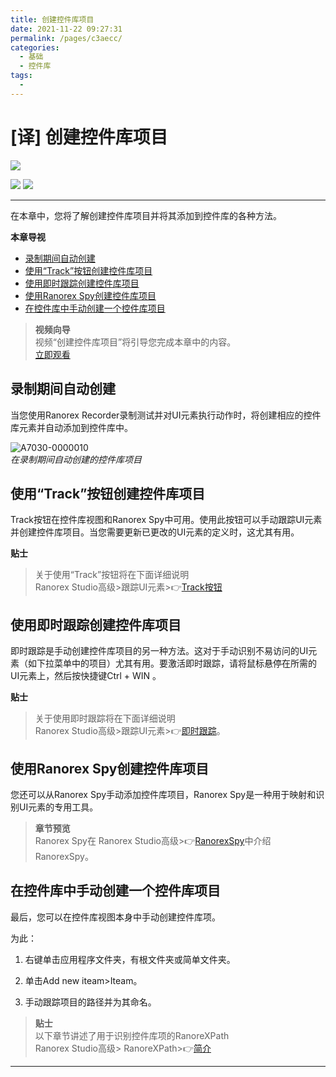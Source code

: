 ```yaml
---
title: 创建控件库项目
date: 2021-11-22 09:27:31
permalink: /pages/c3aecc/
categories:
  - 基础
  - 控件库
tags:
  - 
---
```

# [译] 创建控件库项目

 

[![](https://img.shields.io/badge/OfficialPage-ClickMe-blue.svg?longCache=true&style=flat-square)][0]  

[![](https://img.shields.io/badge/Translator-TaylorTaurus-42B983.svg?longCache=true&style=flat-square)](https://github.com/taylortaurus) 
![](https://img.shields.io/badge/TranslateTime-2018年9月9日-green.svg?longCache=true&style=flat-square)

---

在本章中，您将了解创建控件库项目并将其添加到控件库的各种方法。


**本章导视**


- [录制期间自动创建](#录制期间自动创建)
- [使用“Track”按钮创建控件库项目](#使用“Track”按钮创建控件库项目)
- [使用即时跟踪创建控件库项目](#使用即时跟踪创建控件库项目)
- [使用Ranorex Spy创建控件库项目](#使用RanorexSpy创建控件库项目)
- [在控件库中手动创建一个控件库项目](#在控件库中手动创建一个控件库项目)

>**视频向导**    
视频“创建控件库项目”将引导您完成本章中的内容。        
[立即观看](https://www.youtube.com/embed/6wGrTlKXaZs)

## 录制期间自动创建
当您使用Ranorex Recorder录制测试并对UI元素执行动作时，将创建相应的控件库元素并自动添加到控件库中。

![A7030-0000010](https://gitee.com/taylortaurus/RX_UserGuide_GitBook_Picbed/raw/master/Repository/A7030-0000010.png)         
*在录制期间自动创建的控件库项目*


## 使用“Track”按钮创建控件库项目

Track按钮在控件库视图和Ranorex Spy中可用。使用此按钮可以手动跟踪UI元素并创建控件库项目。当您需要更新已更改的UI元素的定义时，这尤其有用。

**贴士**   
>关于使用“Track”按钮将在下面详细说明   
Ranorex Studio高级>跟踪UI元素>👉[Track按钮][1]

## 使用即时跟踪创建控件库项目
即时跟踪是手动创建控件库项目的另一种方法。这对于手动识别不易访问的UI元素（如下拉菜单中的项目）尤其有用。要激活即时跟踪，请将鼠标悬停在所需的UI元素上，然后按快捷键Ctrl + WIN  。

**贴士**        
>关于使用即时跟踪将在下面详细说明        
Ranorex Studio高级>跟踪UI元素>👉[即时跟踪][2]。

## 使用Ranorex Spy创建控件库项目
您还可以从Ranorex Spy手动添加控件库项目，Ranorex Spy是一种用于映射和识别UI元素的专用工具。

>**章节预览**    
Ranorex Spy在 Ranorex Studio高级>👉[RanorexSpy][3]中介绍RanorexSpy。

## 在控件库中手动创建一个控件库项目
最后，您可以在控件库视图本身中手动创建控件库项。

为此：

1. 右键单击应用程序文件夹，有根文件夹或简单文件夹。

2. 单击Add new iteam>Iteam。

3. 手动跟踪项目的路径并为其命名。

>**贴士**    
以下章节讲述了用于识别控件库项的RanoreXPath    
Ranorex Studio高级> RanoreXPath>👉[简介][4]

---

<!-- [👈控件库项目和动作][5]&emsp;&emsp;&emsp;&emsp;&emsp;&emsp;&emsp;&emsp;&emsp;&emsp;&emsp;&emsp;&emsp;&emsp;&emsp;&emsp;&emsp;&emsp;&emsp;&emsp;&emsp;&emsp;&emsp;&emsp;&emsp;&emsp;&emsp;&emsp;&emsp;[管理控件库项目👉][6] -->







[0]: https://www.ranorex.com/help/latest/ranorex-studio-fundamentals/repository/creation-repository-items/
[1]: /pages/b2561e/
[2]: /pages/d61cf8/
[3]: /pages/6943ae/
[4]: /pages/686444/
[5]: /pages/7fb405/
[6]: /pages/8809e5/